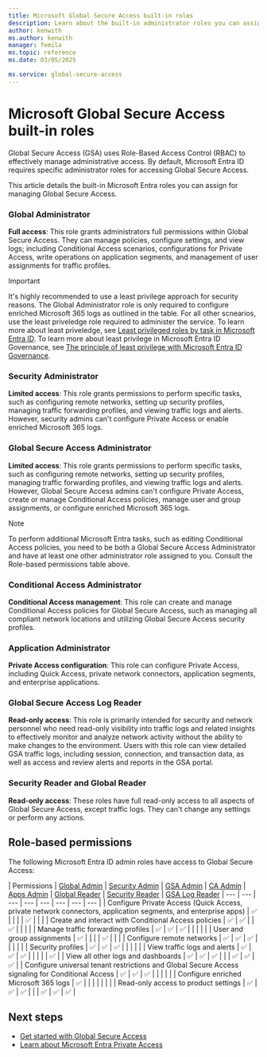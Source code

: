 ```yaml
---
title: Microsoft Global Secure Access built-in roles 
description: Learn about the built-in administrator roles you can assign to manage Global Secure Access permissions.
author: kenwith
ms.author: kenwith
manager: femila
ms.topic: reference
ms.date: 03/05/2025

ms.service: global-secure-access
---
```


# Microsoft Global Secure Access built-in roles

Global Secure Access (GSA) uses Role-Based Access Control (RBAC) to effectively manage administrative access. By default, Microsoft Entra ID requires specific administrator roles for accessing Global Secure Access.

This article details the built-in Microsoft Entra roles you can assign for managing Global Secure Access.

### Global Administrator 

**Full access**: This role grants administrators full permissions within Global Secure Access. They can manage policies, configure settings, and view logs; including Conditional Access scenarios, configurations for Private Access, write operations on application segments, and management of user assignments for traffic profiles.

> [!IMPORTANT]
> It's highly recommended to use a least privilege approach for security reasons. The Global Administrator role is only required to configure enriched Microsoft 365 logs as outlined in the table. For all other scnearios, use the least priveledge role required to administer the service. To learn more about least priveledge, see [Least privileged roles by task in Microsoft Entra ID](../identity/role-based-access-control/delegate-by-task.md). To learn more about least privilege in Microsoft Entra ID Governance, see [The principle of least privilege with Microsoft Entra ID Governance](../id-governance/scenarios/least-privileged.md).

### Security Administrator 

**Limited access**: This role grants permissions to perform specific tasks, such as configuring remote networks, setting up security profiles, managing traffic forwarding profiles, and viewing traffic logs and alerts. However, security admins can't configure Private Access or enable enriched Microsoft 365 logs.

### Global Secure Access Administrator

**Limited access**: This role grants permissions to perform specific tasks, such as configuring remote networks, setting up security profiles, managing traffic forwarding profiles, and viewing traffic logs and alerts. However, Global Secure Access admins can't configure Private Access, create or manage Conditional Access policies, manage user and group assignments, or configure enriched Microsoft 365 logs.

> [!NOTE]
> To perform additional Microsoft Entra tasks, such as editing Conditional Access policies, you need to be both a Global Secure Access Administrator and have at least one other administrator role assigned to you. Consult the Role-based permissions table above.

### Conditional Access Administrator 

**Conditional Access management**: This role can create and manage Conditional Access policies for Global Secure Access, such as managing all compliant network locations and utilizing Global Secure Access security profiles.

### Application Administrator 

**Private Access configuration**: This role can configure Private Access, including Quick Access, private network connectors, application segments, and enterprise applications.

### Global Secure Access Log Reader

**Read-only access**: This role is primarily intended for security and network personnel who need read-only visibility into traffic logs and related insights to effectively monitor and analyze network activity without the ability to make changes to the environment. Users with this role can view detailed GSA traffic logs, including session, connection, and transaction data, as well as access and review alerts and reports in the GSA portal.

### Security Reader and Global Reader

**Read-only access**: These roles have full read-only access to all aspects of Global Secure Access, except traffic logs. They can't change any settings or perform any actions.

## Role-based permissions

The following Microsoft Entra ID admin roles have access to Global Secure Access:

| Permissions | [Global Admin](#global-administrator) | [Security Admin](#security-administrator) | [GSA Admin](#global-secure-access-administrator) | [CA Admin](#conditional-access-administrator) | [Apps Admin](#application-administrator) | [Global Reader](#security-reader-and-global-reader) | [Security Reader](#security-reader-and-global-reader) | [GSA Log Reader](#global-secure-access-log-reader)
| --- | --- | --- | --- | --- | --- | --- | --- |
| Configure Private Access (Quick Access, private network connectors, application segments, and enterprise apps) | ✅ |  |  |  | ✅ |  |  |
| Create and interact with Conditional Access policies | ✅ | ✅ |  | ✅ |  |  |  |
| Manage traffic forwarding profiles | ✅ | ✅ | ✅ |  |  |  |  |
| User and group assignments | ✅ |  |  |  | ✅ |  |  |
| Configure remote networks | ✅ | ✅ | ✅ |  |  |  |  |
| Security profiles | ✅ | ✅ | ✅ |  |  |  |  |
| View traffic logs and alerts | ✅ | ✅ | ✅ |  |  |  |  | ✅ |
| View all other logs and dashboards | ✅ | ✅ | ✅ |  |  | ✅ | ✅ | ✅ |
| Configure universal tenant restrictions and Global Secure Access signaling for Conditional Access | ✅ | ✅ | ✅ |  |  |  |  |
| Configure enriched Microsoft 365 logs | ✅ |  |  |  |  |  |  |
| Read-only access to product settings | ✅ | ✅ | ✅ |  |  | ✅ | ✅ | ✅ |

## Next steps
- [Get started with Global Secure Access](how-to-get-started-with-global-secure-access.md)
- [Learn about Microsoft Entra Private Access](concept-private-access.md)

